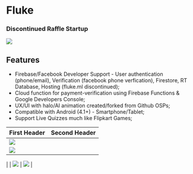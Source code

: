# Fluke

### Discontinued Raffle Startup 
![](https://github.com/Axeey/Fluke/blob/master/src/main/res/mipmap-xxhdpi/ic_launcher_round.png)

## Features

- Firebase/Facebook Developer Support - User authentication (phone/email), Verification (facebook phone verfication), Firestore, RT Database, Hosting (fluke.ml discontinued);
- Cloud function for payment-verification using Firebase Functions & Google Developers Console;
- UX/UI with halo/AI animation created/forked from Github OSPs;
- Compatible with Android (4.1+) - Smartphone/Tablet;
- Support Live Quizzes much like Flipkart Games;

| First Header  | Second Header |
| ------------- | ------------- |
| ![](https://github.com/Axeey/Fluke/blob/master/src/main/res/mipmap-xxhdpi/ic_launcher_round.png)
  | ![](https://github.com/Axeey/Fluke/blob/master/src/main/res/mipmap-xxhdpi/ic_launcher_round.png)
  |
| ![](https://github.com/Axeey/Fluke/blob/master/src/main/res/mipmap-xxhdpi/ic_launcher_round.png)
  | ![](https://github.com/Axeey/Fluke/blob/master/src/main/res/mipmap-xxhdpi/ic_launcher_round.png)
  |
